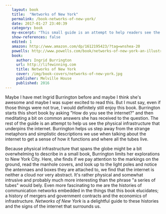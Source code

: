 ```yaml
---
   layout: book
   title:  "Networks of New York"
   permalink: /book-networks-of-new-york/
   date: 2017-01-27 23:40:39
   category: book
   my-excerpt: "This small guide is an attempt to help readers see the physical infrastructure that underpins the internet. Burrington helps us step away from the strange metaphors and simplistic descriptions we use when talking about the internet to get a sense of how it functions and where all the tubes live."
   show-references: false
   edited: 1
   amazon: http://www.amazon.com/dp/1612195423/?tag=wnshea-20
   powells: http://www.powells.com/book/networks-of-new-york-an-illustrated-field-guide-to-urban-internet-infrastructure-9781612195421/62-0
   book:
     author: Ingrid Burrington
     url: http://lifewinning.com
     title: Networks of New York
     cover: /img/book-covers/networks-of-new-york.jpg
     publisher: Melville House
     published: 2016
---
```


Maybe I have met Ingrid Burrington before and maybe I think she's awesome and maybe I was super excited to read this. But I must say, even if those things were not true, I would definitely still enjoy this book. Burrington starts this short book by asking "How do you see the internet?" and then meditating a bit on common answers she has received to the question. The rest of the guide is an attempt to help us see the physical infrastructure that underpins the internet. Burrington helps us step away from the strange metaphors and simplistic descriptions we use when talking about the internet to get a sense of how it functions and where all the tubes live.

Because physical infrastructure that spans the globe might be a bit overwhelming to describe in a small book, Burrington limits her explorations to New York City. Here, she finds if we pay attention to the markings on the ground, read the manhole covers, and look up to the light poles and notice the antennaes and boxes they are attached to, we find that the internet is neither a cloud nor very abstract. It's rather physical and somewhat intrusive and probably much more interesting than the phrase "a series of tubes" would bely. Even more fascinating to me are the histories of communication networks embedded in the things that this book elucidates; a history of mergers and government contracts and the economics of infrastructure. _Networks of New York_ is a delightful guide to these histories and the signs of the internet that surrounds us.

